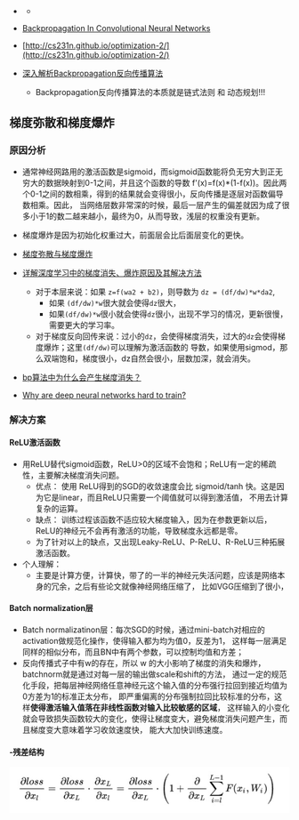 
* * 
    
* [Backpropagation In Convolutional Neural Networks](http://jefkine.com/general/2016/09/05/backpropagation-in-convolutional-neural-networks/)
* [http://cs231n.github.io/optimization-2/](http://cs231n.github.io/optimization-2/)

* [深入解析Backpropagation反向传播算法](https://liuchi.coding.me/2018/01/26/%E6%B7%B1%E5%85%A5%E8%A7%A3%E6%9E%90Backpropagation%E5%8F%8D%E5%90%91%E4%BC%A0%E6%92%AD%E7%AE%97%E6%B3%95/)
    * Backpropagation反向传播算法的本质就是链式法则 和 动态规划!!!


## 梯度弥散和梯度爆炸

### 原因分析

* 通常神经网路用的激活函数是sigmoid，而sigmoid函数能将负无穷大到正无穷大的数据映射到0-1之间，并且这个函数的导数
f'(x)=f(x)*(1-f(x))。因此两个0-1之间的数相乘，得到的结果就会变得很小，反向传播是逐层对函数偏导数相乘。因此，
当网络层数非常深的时候，最后一层产生的偏差就因为成了很多小于1的数二越来越小，最终为0，从而导致，浅层的权重没有更新。
* 梯度爆炸是因为初始化权重过大，前面层会比后面层变化的更快。

* [梯度弥散与梯度爆炸](https://www.cnblogs.com/yangmang/p/7477802.html)
* [详解深度学习中的梯度消失、爆炸原因及其解决方法](https://zhuanlan.zhihu.com/p/33006526)
    * 对于本层来说：如果 `z=f(wa2 + b2)`，则导数为 `dz = (df/dw)*w*da2`,
        * 如果 `(df/dw)*w`很大就会使得`dz`很大，
        * 如果`(df/dw)*w`很小就会使得`dz`很小，出现不学习的情况，更新很慢，需要更大的学习率。
    * 对于梯度反向回传来说：过小的`dz`，会使得梯度消失，过大的`dz`会使得梯度爆炸；这里`(df/dw)`可以理解为激活函数的
    导数，如果使用sigmod，那么双端饱和，梯度很小，dz自然会很小，层数加深，就会消失。
    
* [bp算法中为什么会产生梯度消失？](https://www.zhihu.com/question/49812013)
  
* [Why are deep neural networks hard to train?](http://neuralnetworksanddeeplearning.com/chap5.html#the_vanishing_gradient_problem)



### 解决方案

#### ReLU激活函数

* 用ReLU替代sigmoid函数，ReLU>0的区域不会饱和；ReLU有一定的稀疏性，主要解决梯度消失问题。
    * 优点： 使用 ReLU得到的SGD的收敛速度会比 sigmoid/tanh 快。这是因为它是linear，而且ReLU只需要一个阈值就可以得到激活值，
    不用去计算复杂的运算。
    * 缺点： 训练过程该函数不适应较大梯度输入，因为在参数更新以后，ReLU的神经元不会再有激活的功能，导致梯度永远都是零。
    * 为了针对以上的缺点，又出现Leaky-ReLU、P-ReLU、R-ReLU三种拓展激活函数。
* 个人理解：
    * 主要是计算方便，计算快，带了的一半的神经元失活问题，应该是网络本身的冗余，之后有些论文就像神经网络压缩了，
    比如VGG压缩到了很小，


#### Batch normalization层

* Batch normalizatinon层：每次SGD的时候，通过mini-batch对相应的activation做规范化操作，使得输入都为均为值0，反差为1，
这样每一层满足同样的相似分布，而且BN中有两个参数，可以控制均值和方差；
* 反向传播式子中有w的存在，所以 w 的大小影响了梯度的消失和爆炸，batchnorm就是通过对每一层的输出做scale和shift的方法，
通过一定的规范化手段，把每层神经网络任意神经元这个输入值的分布强行拉回到接近均值为0方差为1的标准正太分布，
即严重偏离的分布强制拉回比较标准的分布，这样**使得激活输入值落在非线性函数对输入比较敏感的区域**，
这样输入的小变化就会导致损失函数较大的变化，使得让梯度变大，避免梯度消失问题产生，而且梯度变大意味着学习收敛速度快，
能大大加快训练速度。


#### -残差结构

![梯度消失-爆炸-解决思路-残差-损失函数](readme/梯度消失-爆炸-解决思路-残差.jpg)